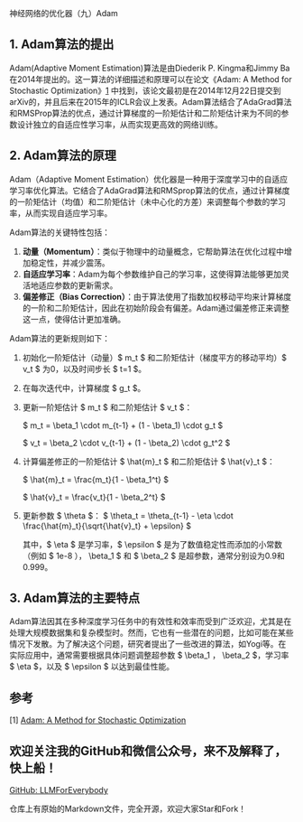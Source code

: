 神经网络的优化器（九）Adam

## 1. Adam算法的提出
Adam(Adaptive Moment Estimation)算法是由Diederik P. Kingma和Jimmy Ba在2014年提出的。这一算法的详细描述和原理可以在论文《Adam: A Method for Stochastic Optimization》[1](#refer-anchor-9) 中找到，该论文最初是在2014年12月22日提交到arXiv的，并且后来在2015年的ICLR会议上发表。Adam算法结合了AdaGrad算法和RMSProp算法的优点，通过计算梯度的一阶矩估计和二阶矩估计来为不同的参数设计独立的自适应性学习率，从而实现更高效的网络训练。

## 2. Adam算法的原理

Adam（Adaptive Moment Estimation）优化器是一种用于深度学习中的自适应学习率优化算法。它结合了AdaGrad算法和RMSprop算法的优点，通过计算梯度的一阶矩估计（均值）和二阶矩估计（未中心化的方差）来调整每个参数的学习率，从而实现自适应学习率。

Adam算法的关键特性包括：
1. **动量（Momentum）**：类似于物理中的动量概念，它帮助算法在优化过程中增加稳定性，并减少震荡。
2. **自适应学习率**：Adam为每个参数维护自己的学习率，这使得算法能够更加灵活地适应参数的更新需求。
3. **偏差修正（Bias Correction）**：由于算法使用了指数加权移动平均来计算梯度的一阶和二阶矩估计，因此在初始阶段会有偏差。Adam通过偏差修正来调整这一点，使得估计更加准确。

Adam算法的更新规则如下：
1. 初始化一阶矩估计（动量）$ m_t $ 和二阶矩估计（梯度平方的移动平均）$ v_t $ 为0，以及时间步长 $ t=1 $。
2. 在每次迭代中，计算梯度 $ g_t $。
3. 更新一阶矩估计 $ m_t $ 和二阶矩估计 $ v_t $：

   $ m_t = \beta_1 \cdot m_{t-1} + (1 - \beta_1) \cdot g_t $

   $ v_t = \beta_2 \cdot v_{t-1} + (1 - \beta_2) \cdot g_t^2 $
4. 计算偏差修正的一阶矩估计 $ \hat{m}_t $ 和二阶矩估计 $ \hat{v}_t $：

   $ \hat{m}_t = \frac{m_t}{1 - \beta_1^t} $

   $ \hat{v}_t = \frac{v_t}{1 - \beta_2^t} $
5. 更新参数 $ \theta $：
   $ \theta_t = \theta_{t-1} - \eta \cdot \frac{\hat{m}_t}{\sqrt{\hat{v}_t} + \epsilon} $

   其中，$ \eta $ 是学习率，$ \epsilon $ 是为了数值稳定性而添加的小常数（例如 $ 1e-8 $），$ \beta_1 $ 和 $ \beta_2 $ 是超参数，通常分别设为0.9和0.999。


## 3. Adam算法的主要特点

Adam算法因其在多种深度学习任务中的有效性和效率而受到广泛欢迎，尤其是在处理大规模数据集和复杂模型时。然而，它也有一些潜在的问题，比如可能在某些情况下发散。为了解决这个问题，研究者提出了一些改进的算法，如Yogi等。在实际应用中，通常需要根据具体问题调整超参数 $ \beta_1 $，$ \beta_2 $，学习率 $ \eta $，以及 $ \epsilon $ 以达到最佳性能。


## 参考

[1] [Adam: A Method for Stochastic Optimization](https://arxiv.org/abs/1412.6980)

## 欢迎关注我的GitHub和微信公众号，来不及解释了，快上船！

[GitHub: LLMForEverybody](https://github.com/luhengshiwo/LLMForEverybody)

仓库上有原始的Markdown文件，完全开源，欢迎大家Star和Fork！